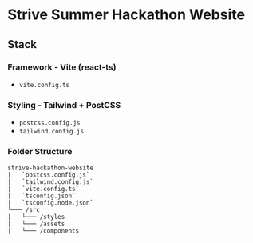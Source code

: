 # Strive Summer Hackathon Website

## Stack

### Framework - Vite (react-ts)

- `vite.config.ts`

### Styling - Tailwind + PostCSS

- `postcss.config.js`
- `tailwind.config.js`

### Folder Structure

```
strive-hackathon-website
|   `postcss.config.js`
|   `tailwind.config.js`
|   `vite.config.ts`
|   `tsconfig.json`
|   `tsconfig.node.json`
└─── /src
|   └─── /styles
|   └─── /assets
|   └─── /components
```
